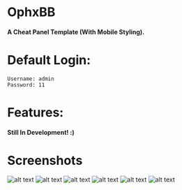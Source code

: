 # OphxBB
#### A Cheat Panel Template  (With Mobile Styling).

# Default Login:
```
Username: admin
Password: 11
```

# Features:
#### Still In Development! :)

# Screenshots
![alt text](https://cdn.upload.systems/uploads/vF8Hmv5n.png)
![alt text](https://cdn.upload.systems/uploads/HBYkrUKt.png)
![alt text](https://cdn.upload.systems/uploads/vKnuXUnb.png)
![alt text](https://cdn.upload.systems/uploads/IWAM481P.png)
![alt text](https://cdn.upload.systems/uploads/HXS6rsMv.png)
![alt text](https://cdn.upload.systems/uploads/9KVxQ8BB.png)